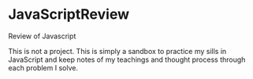 # JavaScriptReview
Review of Javascript

This is not a project.  This is simply a sandbox to practice my sills in JavaScript and keep notes of my teachings and thought process through each problem I solve.

